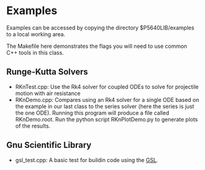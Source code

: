 Examples
========

Examples can be accessed by copying the directory $P5640LIB/examples to a local working area.

The Makefile here demonstrates the flags you will need to use common C++ tools in this class.

Runge-Kutta Solvers
-------------------

  * RKnTest.cpp: Use the Rk4 solver for coupled ODEs to solve for projectile  motion with air resistance
  * RKnDemo.cpp: Compares using an Rk4 solver for a single ODE based on the example in our last class to the series solver (here the series is just the one ODE).  Running this program will produce a file called RKnDemo.root.  Run the python script RKnPlotDemo.py to generate plots of the results.
  

Gnu Scientific Library
----------------------
  * gsl_test.cpp: A basic test for buildin code using the [GSL](https://www.gnu.org/software/gsl/).




